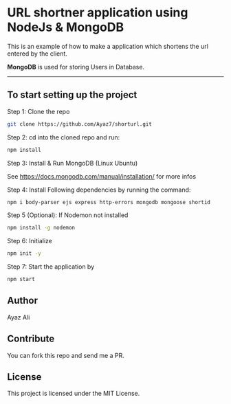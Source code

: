 # URL shortner application using NodeJs & MongoDB

This is an example of how to make a application which shortens the url entered by the client.

**MongoDB** is used for storing Users in Database.

---

## To start setting up the project

Step 1: Clone the repo

```bash
git clone https://github.com/Ayaz7/shorturl.git
```

Step 2: cd into the cloned repo and run:

```bash
npm install
```

Step 3: Install & Run MongoDB (Linux Ubuntu)

See <https://docs.mongodb.com/manual/installation/> for more infos

Step 4: Install Following dependencies by running the command:

```bash
npm i body-parser ejs express http-errors mongodb mongoose shortid
```

Step 5 (Optional): If Nodemon not installed

```bash
npm install -g nodemon
```
Step 6: Initialize

```bash
npm init -y
```

Step 7: Start the application by

```bash
npm start
```

## Author

  Ayaz Ali

## Contribute

You can fork this repo and send me a PR.

## License

This project is licensed under the MIT License.
